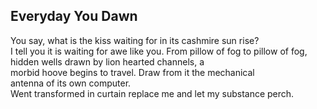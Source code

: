 Everyday You Dawn
-----------------
You say, what is the kiss waiting for in its cashmire sun rise?  
I tell you it is waiting for awe like you. From pillow of fog to pillow of fog,  
hidden wells drawn by lion hearted channels, a  
morbid hoove begins to travel. Draw from it the mechanical  
antenna of its own computer.  
Went transformed in curtain replace me and let my substance perch.  
